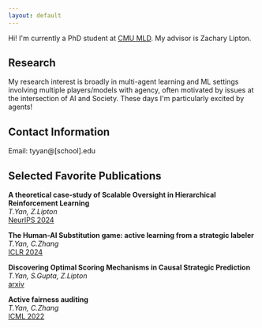 ```yaml
---
layout: default
---
```


Hi! I'm currently a PhD student at [CMU MLD](https://www.ml.cmu.edu/). My advisor is Zachary Lipton.

## Research

My research interest is broadly in multi-agent learning and ML settings involving multiple players/models with agency, often motivated by issues at the intersection of AI and Society. These days I'm particularly excited by agents!

## Contact Information 

Email: tyyan@[school].edu

## Selected Favorite Publications 

**A theoretical case-study of Scalable Oversight in Hierarchical Reinforcement Learning**\
_T.Yan, Z.Lipton_\
[NeurIPS 2024]()

**The Human-AI Substitution game: active learning from a strategic labeler**\
_T.Yan, C.Zhang_\
[ICLR 2024](https://openreview.net/pdf?id=s5hSp7EdL3)

**Discovering Optimal Scoring Mechanisms in Causal Strategic Prediction**\
_T.Yan, S.Gupta, Z.Lipton_\
[arxiv](https://arxiv.org/pdf/2302.06804)

**Active fairness auditing**\
_T.Yan, C.Zhang_\
[ICML 2022](https://proceedings.mlr.press/v162/yan22c/yan22c.pdf)

